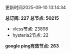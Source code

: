 更新时间2025-09-10 13:14:34

**总订阅: 227**
**总节点: 50215**
- vless节点: 23898
- hysteria2节点: 22

**google ping有效节点: 263**
